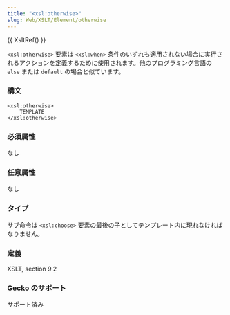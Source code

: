 ```yaml
---
title: "<xsl:otherwise>"
slug: Web/XSLT/Element/otherwise
---
```

{{ XsltRef() }}

`<xsl:otherwise>` 要素は `<xsl:when>` 条件のいずれも適用されない場合に実行されるアクションを定義するために使用されます。他のプログラミング言語の `else` または `default` の場合と似ています。

### 構文

```
<xsl:otherwise>
	TEMPLATE
</xsl:otherwise>
```

### 必須属性

なし

### 任意属性

なし

### タイプ

サブ命令は `<xsl:choose>` 要素の最後の子としてテンプレート内に現れなければなりません。

### 定義

XSLT, section 9.2

### Gecko のサポート

サポート済み
